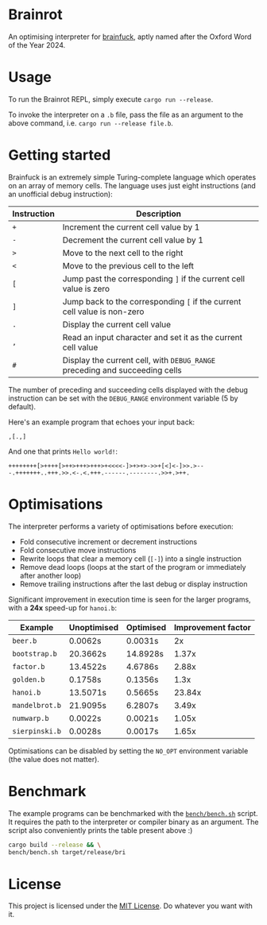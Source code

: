# Brainrot

An optimising interpreter for [brainfuck](https://esolangs.org/wiki/Brainfuck), aptly named after the Oxford Word of the Year 2024.

# Usage

To run the Brainrot REPL, simply execute `cargo run --release`.

To invoke the interpreter on a `.b` file, pass the file as an argument to the above command, i.e. `cargo run --release file.b`.

# Getting started

Brainfuck is an extremely simple Turing-complete language which operates on an array of memory cells. The language uses just eight instructions (and an unofficial debug instruction):

| Instruction | Description                                                                 |
|-------------|-----------------------------------------------------------------------------|
| `+`         | Increment the current cell value by 1                                       |
| `-`         | Decrement the current cell value by 1                                       |
| `>`         | Move to the next cell to the right                                          |
| `<`         | Move to the previous cell to the left                                       |
| `[`         | Jump past the corresponding `]` if the current cell value is zero           |
| `]`         | Jump back to the corresponding `[` if the current cell value is non-zero    |
| `.`         | Display the current cell value                                              |
| `,`         | Read an input character and set it as the current cell value                |
| `#`         | Display the current cell, with `DEBUG_RANGE` preceding and succeeding cells |

The number of preceding and succeeding cells displayed with the debug instruction can be set with the `DEBUG_RANGE` environment variable (5 by default).

Here's an example program that echoes your input back:

```brainfuck
,[.,]
```

And one that prints `Hello world!`:

```brainfuck
++++++++[>++++[>++>+++>+++>+<<<<-]>+>+>->>+[<]<-]>>.>---.+++++++..+++.>>.<-.<.+++.------.--------.>>+.>++.
```

# Optimisations

The interpreter performs a variety of optimisations before execution:

- Fold consecutive increment or decrement instructions
- Fold consecutive move instructions
- Rewrite loops that clear a memory cell (`[-]`) into a single instruction
- Remove dead loops (loops at the start of the program or immediately after another loop)
- Remove trailing instructions after the last debug or display instruction

Significant improvement in execution time is seen for the larger programs, with a **24x** speed-up for `hanoi.b`:

| Example        | Unoptimised | Optimised  | Improvement factor |
|----------------|-------------|------------|--------------------|
| `beer.b`       | 0.0062s     | 0.0031s    | 2x                 |
| `bootstrap.b`  | 20.3662s    | 14.8928s   | 1.37x              |
| `factor.b`     | 13.4522s    | 4.6786s    | 2.88x              |
| `golden.b`     | 0.1758s     | 0.1356s    | 1.3x               |
| `hanoi.b`      | 13.5071s    | 0.5665s    | 23.84x             |
| `mandelbrot.b` | 21.9095s    | 6.2807s    | 3.49x              |
| `numwarp.b`    | 0.0022s     | 0.0021s    | 1.05x              |
| `sierpinski.b` | 0.0028s     | 0.0017s    | 1.65x              |

Optimisations can be disabled by setting the `NO_OPT` environment variable (the value does not matter).

# Benchmark

The example programs can be benchmarked with the [`bench/bench.sh`](bench/bench.sh) script. It requires the path to the interpreter or compiler binary as an argument. The script also conveniently prints the table present above :)

```sh
cargo build --release && \
bench/bench.sh target/release/bri
```

# License

This project is licensed under the [MIT License](/LICENSE). Do whatever you want with it.
